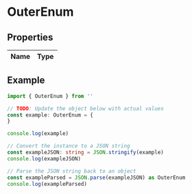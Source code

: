 
# OuterEnum


## Properties

Name | Type
------------ | -------------

## Example

```typescript
import { OuterEnum } from ''

// TODO: Update the object below with actual values
const example: OuterEnum = {
}

console.log(example)

// Convert the instance to a JSON string
const exampleJSON: string = JSON.stringify(example)
console.log(exampleJSON)

// Parse the JSON string back to an object
const exampleParsed = JSON.parse(exampleJSON) as OuterEnum
console.log(exampleParsed)
```


